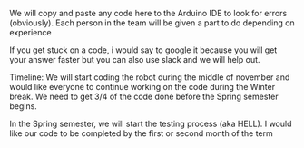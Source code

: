 We will copy and paste any code here to the Arduino IDE to look for errors (obviously).
Each person in the team will be given a part to do depending on experience

If you get stuck on a code, i would say to google it because you will get your answer faster but you can also use slack and we will help out. 

Timeline: 
We will start coding the robot during the middle of november and would like everyone to continue working on the code during the Winter break.
We need to get 3/4 of the code done before the Spring semester begins.

In the Spring semester, we will start the testing process (aka HELL). 
I would like our code to be completed by the first or second month of the term
